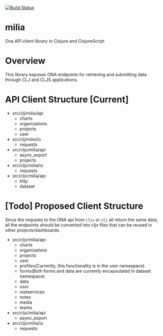 [![Build Status](https://travis-ci.org/onaio/milia.svg?branch=master)](https://travis-ci.org/onaio/milia)

# milia
Ona API client library in Clojure and ClojureScript

# Overview
This library exposes ONA endpoints for retrieving and submitting data through CLJ and CLJS applications.

# API Client Structure [Current]
* src/clj/milia/api
    * charts
    * organizations
    * projects
    * user
* src/clj/milia/io
    * requests
* src/cljs/milia/api
    * async_export
    * projects
* src/cljs/milia/io
    * requests
* src/cljx/milia/api
    * http
    * dataset

# [Todo] Proposed Client Structure
Since the requests to the ONA api from `cljs` or `clj` all return the same data, all the endpoints should be converted into cljx files that can be reused in other projects/dashboards.

* src/cljx/milia/api
    * charts
    * organizations
    * projects
    * user
    * profiles(Currently, this functionality is in the user namespace)
    * forms(Both forms and data are currently encapsulated in dataset namespace)
    * data
    * osm
    * restservices
    * notes
    * media
    * teams
* src/cljs/milia/api
    * async_export
* src/cljx/milia/io
    * requests
